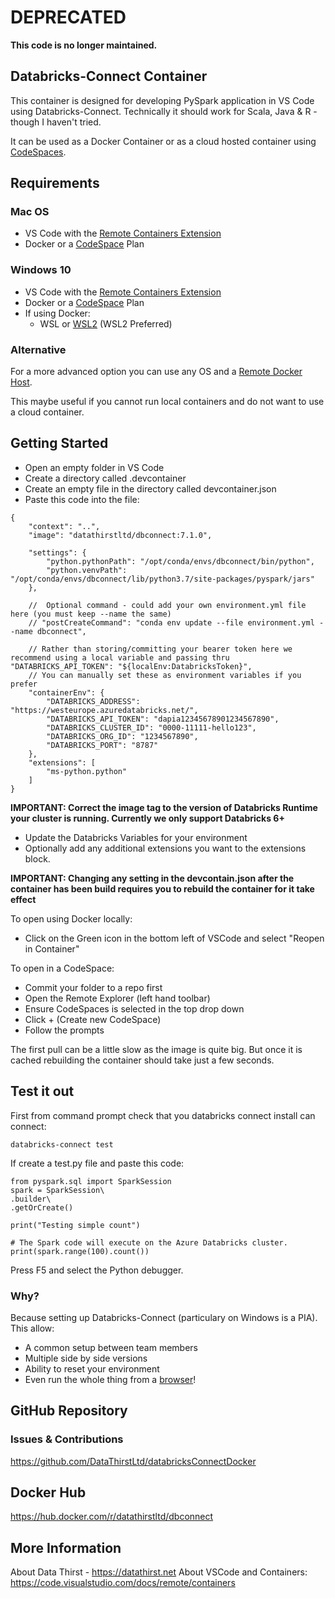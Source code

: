# DEPRECATED

**This code is no longer maintained.**

## Databricks-Connect Container

This container is designed for developing PySpark application in VS Code using Databricks-Connect. Technically it should work for Scala, Java & R - though I haven't tried.

It can be used as a Docker Container or as a cloud hosted container using  [CodeSpaces](https://visualstudio.microsoft.com/services/visual-studio-codespaces/).

## Requirements

### Mac OS
* VS Code with the [Remote Containers Extension](https://marketplace.visualstudio.com/items?itemName=ms-vscode-remote.remote-containers)
* Docker or a [CodeSpace](https://visualstudio.microsoft.com/services/visual-studio-codespaces/) Plan

### Windows 10
* VS Code with the [Remote Containers Extension](https://marketplace.visualstudio.com/items?itemName=ms-vscode-remote.remote-containers)
* Docker or a [CodeSpace](https://visualstudio.microsoft.com/services/visual-studio-codespaces/) Plan
* If using Docker:
  * WSL or [WSL2](https://devblogs.microsoft.com/commandline/announcing-wsl-2/) (WSL2 Preferred)

### Alternative
For a more advanced option you can use any OS and a [Remote Docker Host](https://code.visualstudio.com/docs/remote/containers-advanced#_developing-inside-a-container-on-a-remote-docker-host).

This maybe useful if you cannot run local containers and do not want to use a cloud container. 

## Getting Started

* Open an empty folder in VS Code
* Create a directory called .devcontainer
* Create an empty file in the directory called devcontainer.json
* Paste this code into the file:

```
{
	"context": "..",
	"image": "datathirstltd/dbconnect:7.1.0",

	"settings": {
		"python.pythonPath": "/opt/conda/envs/dbconnect/bin/python",
		"python.venvPath": "/opt/conda/envs/dbconnect/lib/python3.7/site-packages/pyspark/jars"
	},

	//  Optional command - could add your own environment.yml file here (you must keep --name the same)
	// "postCreateCommand": "conda env update --file environment.yml --name dbconnect",
	
	// Rather than storing/committing your bearer token here we recommend using a local variable and passing thru "DATABRICKS_API_TOKEN": "${localEnv:DatabricksToken}",
	// You can manually set these as environment variables if you prefer
	"containerEnv": {
		"DATABRICKS_ADDRESS": "https://westeurope.azuredatabricks.net/",
		"DATABRICKS_API_TOKEN": "dapia12345678901234567890",
		"DATABRICKS_CLUSTER_ID": "0000-11111-hello123",
		"DATABRICKS_ORG_ID": "1234567890",
		"DATABRICKS_PORT": "8787"
	},
	"extensions": [
		"ms-python.python"
	]
}  
```

**IMPORTANT: Correct the image tag to the version of Databricks Runtime your cluster is running. Currently we only support Databricks 6+**

* Update the Databricks Variables for your environment
* Optionally add any additional extensions you want to the extensions block.

**IMPORTANT: Changing any setting in the devcontain.json after the container has been build requires you to rebuild the container for it take effect**

To open using Docker locally:
* Click on the Green icon in the bottom left of VSCode and select "Reopen in Container"

To open in a CodeSpace:
* Commit your folder to a repo first
* Open the Remote Explorer (left hand toolbar)
* Ensure CodeSpaces is selected in the top drop down
* Click + (Create new CodeSpace)
* Follow the prompts

The first pull can be a little slow as the image is quite big. But once it is cached rebuilding the container should take just a few seconds.

## Test it out

First from command prompt check that you databricks connect install can connect:

```
databricks-connect test
```

If create a test.py file and paste this code:
```
from pyspark.sql import SparkSession
spark = SparkSession\
.builder\
.getOrCreate()

print("Testing simple count")

# The Spark code will execute on the Azure Databricks cluster.
print(spark.range(100).count())
```

Press F5 and select the Python debugger.

### Why?
Because setting up Databricks-Connect (particulary on Windows is a PIA). This allow:
* A common setup between team members
* Multiple side by side versions
* Ability to reset your environment
* Even run the whole thing from a [browser](https://docs.microsoft.com/en-gb/visualstudio/online/how-to/browser)!

## GitHub Repository

### Issues & Contributions
https://github.com/DataThirstLtd/databricksConnectDocker

## Docker Hub
https://hub.docker.com/r/datathirstltd/dbconnect

## More Information
About Data Thirst - https://datathirst.net
About VSCode and Containers: https://code.visualstudio.com/docs/remote/containers
